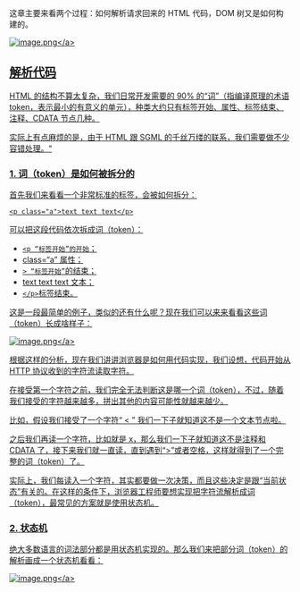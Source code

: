 这章主要来看两个过程：如何解析请求回来的 HTML 代码，DOM 树又是如何构建的。


<a data-fancybox title="image.png" href="https://p1-juejin.byteimg.com/tos-cn-i-k3u1fbpfcp/409000ffc25044b79ee8e7a15254cf6c~tplv-k3u1fbpfcp-watermark.image?">![image.png](https://p1-juejin.byteimg.com/tos-cn-i-k3u1fbpfcp/409000ffc25044b79ee8e7a15254cf6c~tplv-k3u1fbpfcp-watermark.image?)</a>

## 解析代码
HTML 的结构不算太复杂，我们日常开发需要的 90% 的“词”（指编译原理的术语 token，表示最小的有意义的单元），种类大约只有标签开始、属性、标签结束、注释、CDATA 节点几种。

实际上有点麻烦的是，由于 HTML 跟 SGML 的千丝万缕的联系，我们需要做不少容错处理。“

### 1. 词（token）是如何被拆分的
首先我们来看看一个非常标准的标签，会被如何拆分：
```
<p class="a">text text text</p>
```
可以把这段代码依次拆成词（token）：
- `<p “标签开始”的开始`；
- class=“a” 属性；
- `> “标签开始”`的结束；
- text text text 文本；
- `</p>`标签结束。

这是一段最简单的例子，类似的还有什么呢？现在我们可以来来看看这些词（token）长成啥样子：

<a data-fancybox title="image.png" href="https://p9-juejin.byteimg.com/tos-cn-i-k3u1fbpfcp/cdc2871ef465415e9ab0667b24773fea~tplv-k3u1fbpfcp-watermark.image?">![image.png](https://p9-juejin.byteimg.com/tos-cn-i-k3u1fbpfcp/cdc2871ef465415e9ab0667b24773fea~tplv-k3u1fbpfcp-watermark.image?)</a>

根据这样的分析，现在我们讲讲浏览器是如何用代码实现，我们设想，代码开始从 HTTP 协议收到的字符流读取字符。

在接受第一个字符之前，我们完全无法判断这是哪一个词（token），不过，随着我们接受的字符越来越多，拼出其他的内容可能性就越来越少。

比如，假设我们接受了一个字符“ < ” 我们一下子就知道这不是一个文本节点啦。

之后我们再读一个字符，比如就是 x，那么我们一下子就知道这不是注释和 CDATA 了，接下来我们就一直读，直到遇到“>”或者空格，这样就得到了一个完整的词（token）了。

实际上，我们每读入一个字符，其实都要做一次决策，而且这些决定是跟“当前状态”有关的。在这样的条件下，浏览器工程师要想实现把字符流解析成词（token），最常见的方案就是使用状态机。

### 2. 状态机
绝大多数语言的词法部分都是用状态机实现的。那么我们来把部分词（token）的解析画成一个状态机看看：

<a data-fancybox title="image.png" href="https://p1-juejin.byteimg.com/tos-cn-i-k3u1fbpfcp/ac1971a5f69541f281ed139b55506a69~tplv-k3u1fbpfcp-watermark.image?">![image.png](https://p1-juejin.byteimg.com/tos-cn-i-k3u1fbpfcp/ac1971a5f69541f281ed139b55506a69~tplv-k3u1fbpfcp-watermark.image?)</a>
